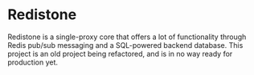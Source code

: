 # Redistone
Redistone is a single-proxy core that offers a lot of functionality through Redis pub/sub messaging and a SQL-powered backend database. This project is an old project being refactored, and is in no way ready for production yet.